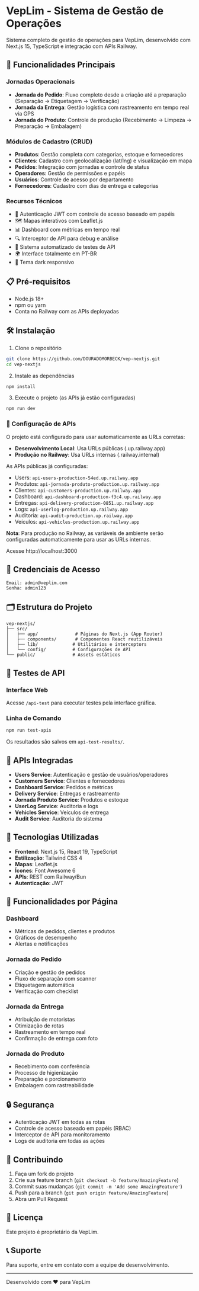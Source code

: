 # VepLim - Sistema de Gestão de Operações

Sistema completo de gestão de operações para VepLim, desenvolvido com Next.js 15, TypeScript e integração com APIs Railway.

## 🚀 Funcionalidades Principais

### Jornadas Operacionais
- **Jornada do Pedido**: Fluxo completo desde a criação até a preparação (Separação → Etiquetagem → Verificação)
- **Jornada da Entrega**: Gestão logística com rastreamento em tempo real via GPS
- **Jornada do Produto**: Controle de produção (Recebimento → Limpeza → Preparação → Embalagem)

### Módulos de Cadastro (CRUD)
- **Produtos**: Gestão completa com categorias, estoque e fornecedores
- **Clientes**: Cadastro com geolocalização (lat/lng) e visualização em mapa
- **Pedidos**: Integração com jornadas e controle de status
- **Operadores**: Gestão de permissões e papéis
- **Usuários**: Controle de acesso por departamento
- **Fornecedores**: Cadastro com dias de entrega e categorias

### Recursos Técnicos
- 🔐 Autenticação JWT com controle de acesso baseado em papéis
- 🗺️ Mapas interativos com Leaflet.js
- 📊 Dashboard com métricas em tempo real
- 🔍 Interceptor de API para debug e análise
- 🧪 Sistema automatizado de testes de API
- 🌍 Interface totalmente em PT-BR
- 🌙 Tema dark responsivo

## 📋 Pré-requisitos

- Node.js 18+ 
- npm ou yarn
- Conta no Railway com as APIs deployadas

## 🛠️ Instalação

1. Clone o repositório
```bash
git clone https://github.com/DOURADOMORBECK/vep-nextjs.git
cd vep-nextjs
```

2. Instale as dependências
```bash
npm install
```

3. Execute o projeto (as APIs já estão configuradas)
```bash
npm run dev
```

### 🔧 Configuração de APIs

O projeto está configurado para usar automaticamente as URLs corretas:

- **Desenvolvimento Local**: Usa URLs públicas (.up.railway.app)
- **Produção no Railway**: Usa URLs internas (.railway.internal)

As APIs públicas já configuradas:
- Users: `api-users-production-54ed.up.railway.app`
- Produtos: `api-jornada-produto-production.up.railway.app`
- Clientes: `api-customers-production.up.railway.app`
- Dashboard: `api-dashboard-production-f3c4.up.railway.app`
- Entregas: `api-delivery-production-0851.up.railway.app`
- Logs: `api-userlog-production.up.railway.app`
- Auditoria: `api-audit-production.up.railway.app`
- Veículos: `api-vehicles-production.up.railway.app`

**Nota**: Para produção no Railway, as variáveis de ambiente serão configuradas automaticamente para usar as URLs internas.

Acesse http://localhost:3000

## 🔑 Credenciais de Acesso

```
Email: admin@veplim.com
Senha: admin123
```

## 🗂️ Estrutura do Projeto

```
vep-nextjs/
├── src/
│   ├── app/              # Páginas do Next.js (App Router)
│   ├── components/       # Componentes React reutilizáveis
│   ├── lib/             # Utilitários e interceptors
│   └── config/          # Configurações de API
└── public/              # Assets estáticos
```

## 🧪 Testes de API

### Interface Web
Acesse `/api-test` para executar testes pela interface gráfica.

### Linha de Comando
```bash
npm run test-apis
```

Os resultados são salvos em `api-test-results/`.

## 📡 APIs Integradas

- **Users Service**: Autenticação e gestão de usuários/operadores
- **Customers Service**: Clientes e fornecedores
- **Dashboard Service**: Pedidos e métricas
- **Delivery Service**: Entregas e rastreamento
- **Jornada Produto Service**: Produtos e estoque
- **UserLog Service**: Auditoria e logs
- **Vehicles Service**: Veículos de entrega
- **Audit Service**: Auditoria do sistema

## 🎨 Tecnologias Utilizadas

- **Frontend**: Next.js 15, React 19, TypeScript
- **Estilização**: Tailwind CSS 4
- **Mapas**: Leaflet.js
- **Ícones**: Font Awesome 6
- **APIs**: REST com Railway/Bun
- **Autenticação**: JWT

## 📱 Funcionalidades por Página

### Dashboard
- Métricas de pedidos, clientes e produtos
- Gráficos de desempenho
- Alertas e notificações

### Jornada do Pedido
- Criação e gestão de pedidos
- Fluxo de separação com scanner
- Etiquetagem automática
- Verificação com checklist

### Jornada da Entrega
- Atribuição de motoristas
- Otimização de rotas
- Rastreamento em tempo real
- Confirmação de entrega com foto

### Jornada do Produto  
- Recebimento com conferência
- Processo de higienização
- Preparação e porcionamento
- Embalagem com rastreabilidade

## 🔒 Segurança

- Autenticação JWT em todas as rotas
- Controle de acesso baseado em papéis (RBAC)
- Interceptor de API para monitoramento
- Logs de auditoria em todas as ações

## 🤝 Contribuindo

1. Faça um fork do projeto
2. Crie sua feature branch (`git checkout -b feature/AmazingFeature`)
3. Commit suas mudanças (`git commit -m 'Add some AmazingFeature'`)
4. Push para a branch (`git push origin feature/AmazingFeature`)
5. Abra um Pull Request

## 📄 Licença

Este projeto é proprietário da VepLim.

## 📞 Suporte

Para suporte, entre em contato com a equipe de desenvolvimento.

---

Desenvolvido com ❤️ para VepLim